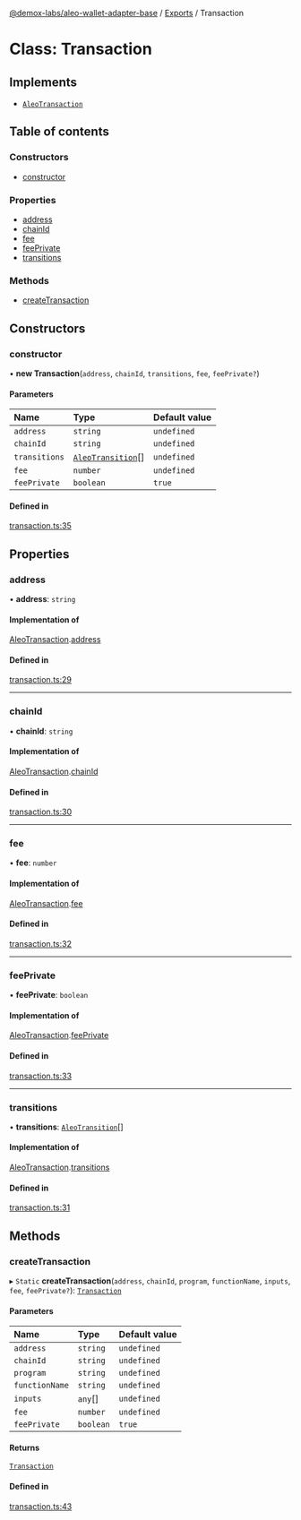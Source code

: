 [@demox-labs/aleo-wallet-adapter-base](../README.md) / [Exports](../modules.md) / Transaction

# Class: Transaction

## Implements

- [`AleoTransaction`](../interfaces/AleoTransaction.md)

## Table of contents

### Constructors

- [constructor](Transaction.md#constructor)

### Properties

- [address](Transaction.md#address)
- [chainId](Transaction.md#chainid)
- [fee](Transaction.md#fee)
- [feePrivate](Transaction.md#feeprivate)
- [transitions](Transaction.md#transitions)

### Methods

- [createTransaction](Transaction.md#createtransaction)

## Constructors

### constructor

• **new Transaction**(`address`, `chainId`, `transitions`, `fee`, `feePrivate?`)

#### Parameters

| Name | Type | Default value |
| :------ | :------ | :------ |
| `address` | `string` | `undefined` |
| `chainId` | `string` | `undefined` |
| `transitions` | [`AleoTransition`](../interfaces/AleoTransition.md)[] | `undefined` |
| `fee` | `number` | `undefined` |
| `feePrivate` | `boolean` | `true` |

#### Defined in

[transaction.ts:35](https://github.com/demox-labs/aleo-wallet-adapter/blob/aa97381/packages/core/base/transaction.ts#L35)

## Properties

### address

• **address**: `string`

#### Implementation of

[AleoTransaction](../interfaces/AleoTransaction.md).[address](../interfaces/AleoTransaction.md#address)

#### Defined in

[transaction.ts:29](https://github.com/demox-labs/aleo-wallet-adapter/blob/aa97381/packages/core/base/transaction.ts#L29)

___

### chainId

• **chainId**: `string`

#### Implementation of

[AleoTransaction](../interfaces/AleoTransaction.md).[chainId](../interfaces/AleoTransaction.md#chainid)

#### Defined in

[transaction.ts:30](https://github.com/demox-labs/aleo-wallet-adapter/blob/aa97381/packages/core/base/transaction.ts#L30)

___

### fee

• **fee**: `number`

#### Implementation of

[AleoTransaction](../interfaces/AleoTransaction.md).[fee](../interfaces/AleoTransaction.md#fee)

#### Defined in

[transaction.ts:32](https://github.com/demox-labs/aleo-wallet-adapter/blob/aa97381/packages/core/base/transaction.ts#L32)

___

### feePrivate

• **feePrivate**: `boolean`

#### Implementation of

[AleoTransaction](../interfaces/AleoTransaction.md).[feePrivate](../interfaces/AleoTransaction.md#feeprivate)

#### Defined in

[transaction.ts:33](https://github.com/demox-labs/aleo-wallet-adapter/blob/aa97381/packages/core/base/transaction.ts#L33)

___

### transitions

• **transitions**: [`AleoTransition`](../interfaces/AleoTransition.md)[]

#### Implementation of

[AleoTransaction](../interfaces/AleoTransaction.md).[transitions](../interfaces/AleoTransaction.md#transitions)

#### Defined in

[transaction.ts:31](https://github.com/demox-labs/aleo-wallet-adapter/blob/aa97381/packages/core/base/transaction.ts#L31)

## Methods

### createTransaction

▸ `Static` **createTransaction**(`address`, `chainId`, `program`, `functionName`, `inputs`, `fee`, `feePrivate?`): [`Transaction`](Transaction.md)

#### Parameters

| Name | Type | Default value |
| :------ | :------ | :------ |
| `address` | `string` | `undefined` |
| `chainId` | `string` | `undefined` |
| `program` | `string` | `undefined` |
| `functionName` | `string` | `undefined` |
| `inputs` | `any`[] | `undefined` |
| `fee` | `number` | `undefined` |
| `feePrivate` | `boolean` | `true` |

#### Returns

[`Transaction`](Transaction.md)

#### Defined in

[transaction.ts:43](https://github.com/demox-labs/aleo-wallet-adapter/blob/aa97381/packages/core/base/transaction.ts#L43)
